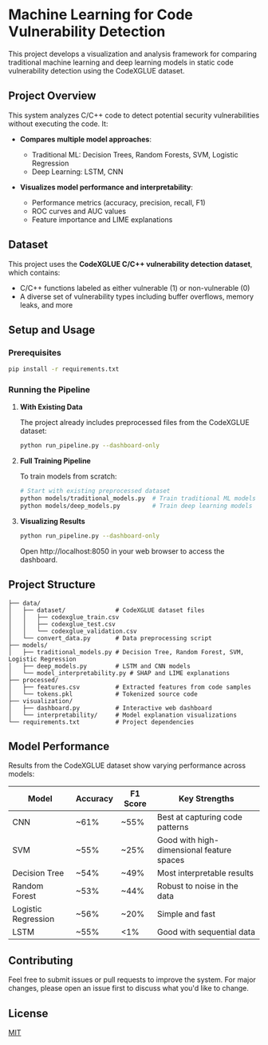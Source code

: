 # Machine Learning for Code Vulnerability Detection

This project develops a visualization and analysis framework for comparing traditional machine learning and deep learning models in static code vulnerability detection using the CodeXGLUE dataset.

## Project Overview

This system analyzes C/C++ code to detect potential security vulnerabilities without executing the code. It:

- **Compares multiple model approaches**:
  - Traditional ML: Decision Trees, Random Forests, SVM, Logistic Regression
  - Deep Learning: LSTM, CNN
  
- **Visualizes model performance and interpretability**:
  - Performance metrics (accuracy, precision, recall, F1)
  - ROC curves and AUC values
  - Feature importance and LIME explanations

## Dataset

This project uses the **CodeXGLUE C/C++ vulnerability detection dataset**, which contains:
- C/C++ functions labeled as either vulnerable (1) or non-vulnerable (0)
- A diverse set of vulnerability types including buffer overflows, memory leaks, and more

## Setup and Usage

### Prerequisites
```bash
pip install -r requirements.txt
```

### Running the Pipeline

1. **With Existing Data**
   
   The project already includes preprocessed files from the CodeXGLUE dataset:
   ```bash
   python run_pipeline.py --dashboard-only
   ```

2. **Full Training Pipeline**
   
   To train models from scratch:
   ```bash
   # Start with existing preprocessed dataset
   python models/traditional_models.py  # Train traditional ML models
   python models/deep_models.py         # Train deep learning models
   ```

3. **Visualizing Results**
   ```bash
   python run_pipeline.py --dashboard-only
   ```
   Open http://localhost:8050 in your web browser to access the dashboard.

## Project Structure

```
├── data/
│   ├── dataset/              # CodeXGLUE dataset files
│   │   ├── codexglue_train.csv
│   │   ├── codexglue_test.csv
│   │   └── codexglue_validation.csv
│   └── convert_data.py       # Data preprocessing script
├── models/
│   ├── traditional_models.py # Decision Tree, Random Forest, SVM, Logistic Regression
│   ├── deep_models.py        # LSTM and CNN models
│   └── model_interpretability.py # SHAP and LIME explanations
├── processed/
│   ├── features.csv          # Extracted features from code samples
│   └── tokens.pkl            # Tokenized source code
├── visualization/
│   ├── dashboard.py          # Interactive web dashboard
│   └── interpretability/     # Model explanation visualizations
└── requirements.txt          # Project dependencies
```

## Model Performance

Results from the CodeXGLUE dataset show varying performance across models:

| Model | Accuracy | F1 Score | Key Strengths |
|-------|----------|----------|---------------|
| CNN | ~61% | ~55% | Best at capturing code patterns |
| SVM | ~55% | ~25% | Good with high-dimensional feature spaces |
| Decision Tree | ~54% | ~49% | Most interpretable results |
| Random Forest | ~53% | ~44% | Robust to noise in the data |
| Logistic Regression | ~56% | ~20% | Simple and fast |
| LSTM | ~55% | <1% | Good with sequential data |

## Contributing

Feel free to submit issues or pull requests to improve the system. For major changes, please open an issue first to discuss what you'd like to change.

## License

[MIT](https://choosealicense.com/licenses/mit/) 